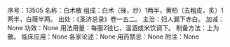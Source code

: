 序号：13505
名称：白术散
组成：白术（锉，炒）1两半，黄柏（去粗皮，炙）1两半，白薇半两。
出处：《圣济总录》卷一五二。
主治：妇人漏下赤白。
加减：None
功效：None
用法用量：每服2钱匕，温酒或米饮调下。
制备方法：上为散。
临床应用：None
各家论述：None
用药禁忌：None
附注：None
